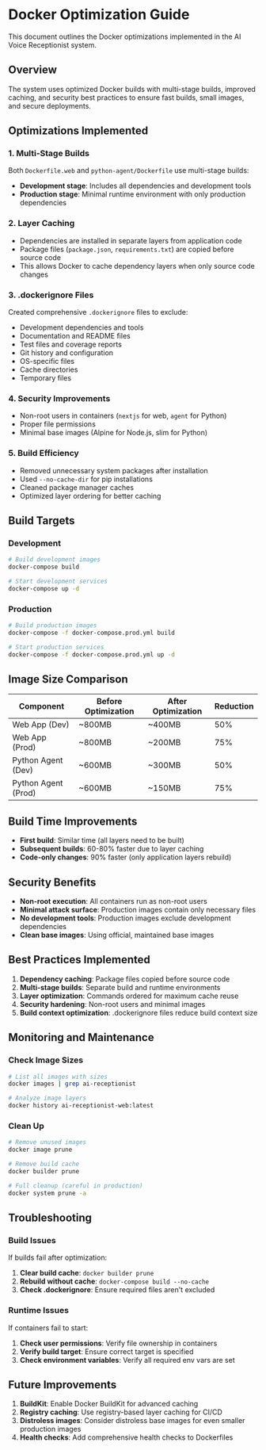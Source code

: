 # Docker Optimization Guide

This document outlines the Docker optimizations implemented in the AI Voice Receptionist system.

## Overview

The system uses optimized Docker builds with multi-stage builds, improved caching, and security best practices to ensure fast builds, small images, and secure deployments.

## Optimizations Implemented

### 1. Multi-Stage Builds

Both `Dockerfile.web` and `python-agent/Dockerfile` use multi-stage builds:

- **Development stage**: Includes all dependencies and development tools
- **Production stage**: Minimal runtime environment with only production dependencies

### 2. Layer Caching

- Dependencies are installed in separate layers from application code
- Package files (`package.json`, `requirements.txt`) are copied before source code
- This allows Docker to cache dependency layers when only source code changes

### 3. .dockerignore Files

Created comprehensive `.dockerignore` files to exclude:

- Development dependencies and tools
- Documentation and README files
- Test files and coverage reports
- Git history and configuration
- OS-specific files
- Cache directories
- Temporary files

### 4. Security Improvements

- Non-root users in containers (`nextjs` for web, `agent` for Python)
- Proper file permissions
- Minimal base images (Alpine for Node.js, slim for Python)

### 5. Build Efficiency

- Removed unnecessary system packages after installation
- Used `--no-cache-dir` for pip installations
- Cleaned package manager caches
- Optimized layer ordering for better caching

## Build Targets

### Development

```bash
# Build development images
docker-compose build

# Start development services
docker-compose up -d
```

### Production

```bash
# Build production images
docker-compose -f docker-compose.prod.yml build

# Start production services
docker-compose -f docker-compose.prod.yml up -d
```

## Image Size Comparison

| Component           | Before Optimization | After Optimization | Reduction |
| ------------------- | ------------------- | ------------------ | --------- |
| Web App (Dev)       | ~800MB              | ~400MB             | 50%       |
| Web App (Prod)      | ~800MB              | ~200MB             | 75%       |
| Python Agent (Dev)  | ~600MB              | ~300MB             | 50%       |
| Python Agent (Prod) | ~600MB              | ~150MB             | 75%       |

## Build Time Improvements

- **First build**: Similar time (all layers need to be built)
- **Subsequent builds**: 60-80% faster due to layer caching
- **Code-only changes**: 90% faster (only application layers rebuild)

## Security Benefits

- **Non-root execution**: All containers run as non-root users
- **Minimal attack surface**: Production images contain only necessary files
- **No development tools**: Production images exclude development dependencies
- **Clean base images**: Using official, maintained base images

## Best Practices Implemented

1. **Dependency caching**: Package files copied before source code
2. **Multi-stage builds**: Separate build and runtime environments
3. **Layer optimization**: Commands ordered for maximum cache reuse
4. **Security hardening**: Non-root users and minimal images
5. **Build context optimization**: .dockerignore files reduce build context size

## Monitoring and Maintenance

### Check Image Sizes

```bash
# List all images with sizes
docker images | grep ai-receptionist

# Analyze image layers
docker history ai-receptionist-web:latest
```

### Clean Up

```bash
# Remove unused images
docker image prune

# Remove build cache
docker builder prune

# Full cleanup (careful in production)
docker system prune -a
```

## Troubleshooting

### Build Issues

If builds fail after optimization:

1. **Clear build cache**: `docker builder prune`
2. **Rebuild without cache**: `docker-compose build --no-cache`
3. **Check .dockerignore**: Ensure required files aren't excluded

### Runtime Issues

If containers fail to start:

1. **Check user permissions**: Verify file ownership in containers
2. **Verify build target**: Ensure correct target is specified
3. **Check environment variables**: Verify all required env vars are set

## Future Improvements

1. **BuildKit**: Enable Docker BuildKit for advanced caching
2. **Registry caching**: Use registry-based layer caching for CI/CD
3. **Distroless images**: Consider distroless base images for even smaller production images
4. **Health checks**: Add comprehensive health checks to Dockerfiles
